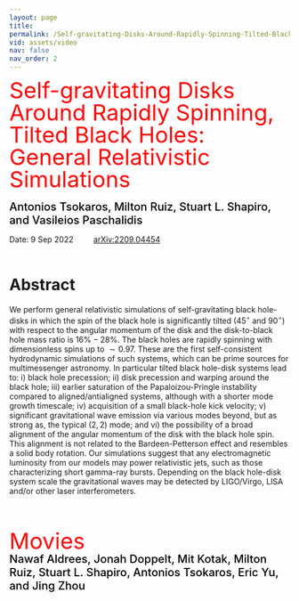 ```yaml
---
layout: page
title: 
permalink: /Self-gravitating-Disks-Around-Rapidly-Spinning-Tilted-Black-Holes:-General-Relativistic-Simulations/
vid: assets/video
nav: false
nav_order: 2
---
```


<div class="alert alert-block alert-success">
     <span style="color:red;font-weight:400;font-size:40px;line-height:1em">
        Self-gravitating Disks Around Rapidly Spinning, Tilted Black Holes: General Relativistic Simulations
     </span>
     <br/><br/>
     <span style="color:black;font-weight:500;font-size:20px">
    Antonios Tsokaros,
    Milton Ruiz,
    Stuart L. Shapiro, and
    Vasileios Paschalidis
     </span>
</div>

Date: 9 Sep 2022   &emsp;&emsp; [arXiv:2209.04454](https://arxiv.org/abs/2209.04454)
<br/><br/>


# Abstract 
We perform general relativistic simulations of self-gravitating black
hole-disks in which the spin of the black hole is significantly
tilted ($45^\circ$ and $90^\circ$) with respect to the angular momentum of the
disk and the disk-to-black hole mass ratio is $16\%-28\%$.
The black holes are rapidly spinning with dimensionless spins up
to $\sim 0.97$. These are the first self-consistent hydrodynamic
simulations of such systems, which can be prime sources for
multimessenger astronomy. In particular tilted black hole-disk systems lead to:
i) black hole precession; ii) disk precession and warping around the black hole;
iii) earlier saturation of the Papaloizou-Pringle instability compared to
aligned/antialigned systems, although with a shorter mode growth timescale;
iv) acquisition of a small black-hole kick velocity; v) significant
gravitational wave emission via various modes beyond, but as strong as, the typical
$(2,2)$ mode; and  vi) the possibility of a broad alignment of the angular momentum of
the disk with the black hole spin. This alignment is not related to the
Bardeen-Petterson effect and resembles a solid body rotation.  Our simulations
suggest that any electromagnetic luminosity from our models may power relativistic
jets, such as those characterizing short gamma-ray bursts.
Depending on the black hole-disk system scale the gravitational waves may be
detected by LIGO/Virgo, LISA and/or other laser interferometers.


<br/><br/>

<div class="alert alert-block alert-info">
     <span style="color:red;font-weight:400;font-size:40px;line-height:1em">
        Movies
     </span>
     <br/>
     <span style="color:black;font-weight:500;font-size:20px">
    Nawaf Aldrees,
    Jonah Doppelt,
    Mit Kotak,
    Milton Ruiz,
    Stuart L. Shapiro,
    Antonios Tsokaros,
    Eric Yu, and
    Jing Zhou
     </span>
</div>

<br/>

